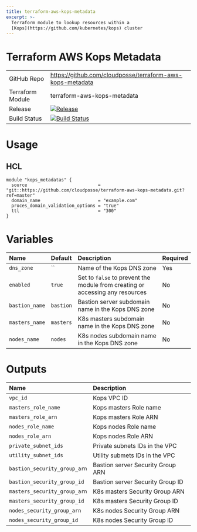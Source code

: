 ```yaml
---
title: terraform-aws-kops-metadata
excerpt: >-
  Terraform module to lookup resources within a
  [Kops](https://github.com/kubernetes/kops) cluster
---
```


# Terraform AWS Kops Metadata

|                  |                                                                                                                                                                    |
|:-----------------|:-------------------------------------------------------------------------------------------------------------------------------------------------------------------|
| GitHub Repo      | <https://github.com/cloudposse/terraform-aws-kops-metadata>                                                                                                        |
| Terraform Module | terraform-aws-kops-metadata                                                                                                                                        |
| Release          | [![Release](https://img.shields.io/github/release/cloudposse/terraform-aws-kops-metadata.svg)](https://github.com/cloudposse/terraform-aws-kops-metadata/releases) |
| Build Status     | [![Build Status](https://travis-ci.org/cloudposse/terraform-aws-kops-metadata.svg?branch=master)](https://travis-ci.org/cloudposse/terraform-aws-kops-metadata)    |

# Usage

## HCL

```hcl
module "kops_metadatas" {
  source                           = "git::https://github.com/cloudposse/terraform-aws-kops-metadata.git?ref=master"
  domain_name                      = "example.com"
  proces_domain_validation_options = "true"
  ttl                              = "300"
}
```

# Variables

| Name           | Default   | Description                                                                   | Required |
|:---------------|:----------|:------------------------------------------------------------------------------|:---------|
| `dns_zone`     | ``        | Name of the Kops DNS zone                                                     | Yes      |
| `enabled`      | `true`    | Set to `false` to prevent the module from creating or accessing any resources | No       |
| `bastion_name` | `bastion` | Bastion server subdomain name in the Kops DNS zone                            | No       |
| `masters_name` | `masters` | K8s masters subdomain name in the Kops DNS zone                               | No       |
| `nodes_name`   | `nodes`   | K8s nodes subdomain name in the Kops DNS zone                                 | No       |

# Outputs

| Name                         | Description                       |
|:-----------------------------|:----------------------------------|
| `vpc_id`                     | Kops VPC ID                       |
| `masters_role_name`          | Kops masters Role name            |
| `masters_role_arn`           | Kops masters Role ARN             |
| `nodes_role_name`            | Kops nodes Role name              |
| `nodes_role_arn`             | Kops nodes Role ARN               |
| `private_subnet_ids`         | Private subnets IDs in the VPC    |
| `utility_subnet_ids`         | Utility submets IDs in the VPC    |
| `bastion_security_group_arn` | Bastion server Security Group ARN |
| `bastion_security_group_id`  | Bastion server Security Group ID  |
| `masters_security_group_arn` | K8s masters Security Group ARN    |
| `masters_security_group_id`  | K8s masters Security Group ID     |
| `nodes_security_group_arn`   | K8s nodes Security Group ARN      |
| `nodes_security_group_id`    | K8s nodes Security Group ID       |
